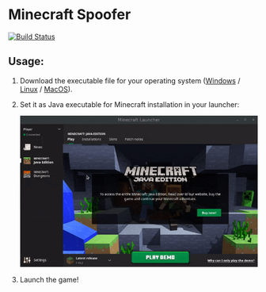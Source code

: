 # Minecraft Spoofer 
[![Build Status](https://travis-ci.com/egormkn/minecraft-spoofer.svg?token=4rLAZAP2mhXx56rkrerR&branch=master)](https://travis-ci.com/egormkn/minecraft-spoofer)

## Usage:

1) Download the executable file for your operating system ([Windows](https://github.com/egormkn/minecraft-spoofer/releases/latest/download/minecraft-spoofer-windows.exe) / [Linux](https://github.com/egormkn/minecraft-spoofer/releases/latest/download/minecraft-spoofer-linux) / [MacOS](https://github.com/egormkn/minecraft-spoofer/releases/latest/download/minecraft-spoofer-osx)).
2) Set it as Java executable for Minecraft installation in your launcher:

   ![Demo GIF](assets/demo.gif)
   
3) Launch the game!
